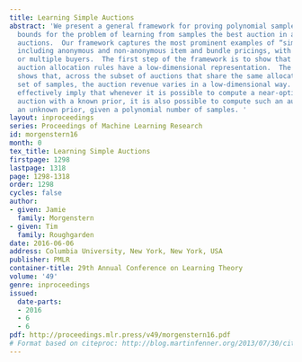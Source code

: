 ```yaml
---
title: Learning Simple Auctions
abstract: 'We present a general framework for proving polynomial sample complexity
  bounds for the problem of learning from samples the best auction in a class of “simple”
  auctions.  Our framework captures the most prominent examples of “simple” auctions,
  including anonymous and non-anonymous item and bundle pricings, with either a single
  or multiple buyers.  The first step of the framework is to show that the set of
  auction allocation rules have a low-dimensional representation.  The second step
  shows that, across the subset of auctions that share the same allocations on a given
  set of samples, the auction revenue varies in a low-dimensional way. Our results
  effectively imply that whenever it is possible to compute a near-optimal simple
  auction with a known prior, it is also possible to compute such an auction with
  an unknown prior, given a polynomial number of samples. '
layout: inproceedings
series: Proceedings of Machine Learning Research
id: morgenstern16
month: 0
tex_title: Learning Simple Auctions
firstpage: 1298
lastpage: 1318
page: 1298-1318
order: 1298
cycles: false
author:
- given: Jamie
  family: Morgenstern
- given: Tim
  family: Roughgarden
date: 2016-06-06
address: Columbia University, New York, New York, USA
publisher: PMLR
container-title: 29th Annual Conference on Learning Theory
volume: '49'
genre: inproceedings
issued:
  date-parts:
  - 2016
  - 6
  - 6
pdf: http://proceedings.mlr.press/v49/morgenstern16.pdf
# Format based on citeproc: http://blog.martinfenner.org/2013/07/30/citeproc-yaml-for-bibliographies/
---
```

